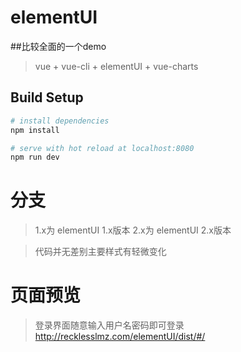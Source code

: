 # elementUI
##比较全面的一个demo

> vue + vue-cli + elementUI + vue-charts

## Build Setup

```bash
# install dependencies
npm install

# serve with hot reload at localhost:8080
npm run dev
```
# 分支
> 1.x为 elementUI 1.x版本
> 2.x为 elementUI 2.x版本

> 代码并无差别主要样式有轻微变化

# 页面预览
> 登录界面随意输入用户名密码即可登录
<http://recklesslmz.com/elementUI/dist/#/>
